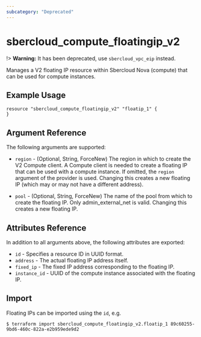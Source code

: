 ```yaml
---
subcategory: "Deprecated"
---
```


# sbercloud\_compute\_floatingip\_v2

!> **Warning:** It has been deprecated, use `sbercloud_vpc_eip` instead.

Manages a V2 floating IP resource within Sbercloud Nova (compute)
that can be used for compute instances.

## Example Usage

```hcl
resource "sbercloud_compute_floatingip_v2" "floatip_1" {
}
```

## Argument Reference

The following arguments are supported:

* `region` - (Optional, String, ForceNew) The region in which to create the V2 Compute client.
    A Compute client is needed to create a floating IP that can be used with
    a compute instance. If omitted, the `region` argument of the provider
    is used. Changing this creates a new floating IP (which may or may not
    have a different address).

* `pool` - (Optional, String, ForceNew) The name of the pool from which to create the floating
    IP. Only admin_external_net is valid. Changing this creates a new floating IP.

## Attributes Reference

In addition to all arguments above, the following attributes are exported:

* `id` - Specifies a resource ID in UUID format.
* `address` - The actual floating IP address itself.
* `fixed_ip` - The fixed IP address corresponding to the floating IP.
* `instance_id` - UUID of the compute instance associated with the floating IP.

## Import

Floating IPs can be imported using the `id`, e.g.

```
$ terraform import sbercloud_compute_floatingip_v2.floatip_1 89c60255-9bd6-460c-822a-e2b959ede9d2
```
